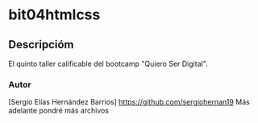 # bit04htmlcss
## Descripcióm
El quinto taller calificable del bootcamp "Quiero Ser Digital".
### Autor
[Sergio Elías Hernández Barrios]
https://github.com/sergiohernan19
Más adelante pondré más archivos

